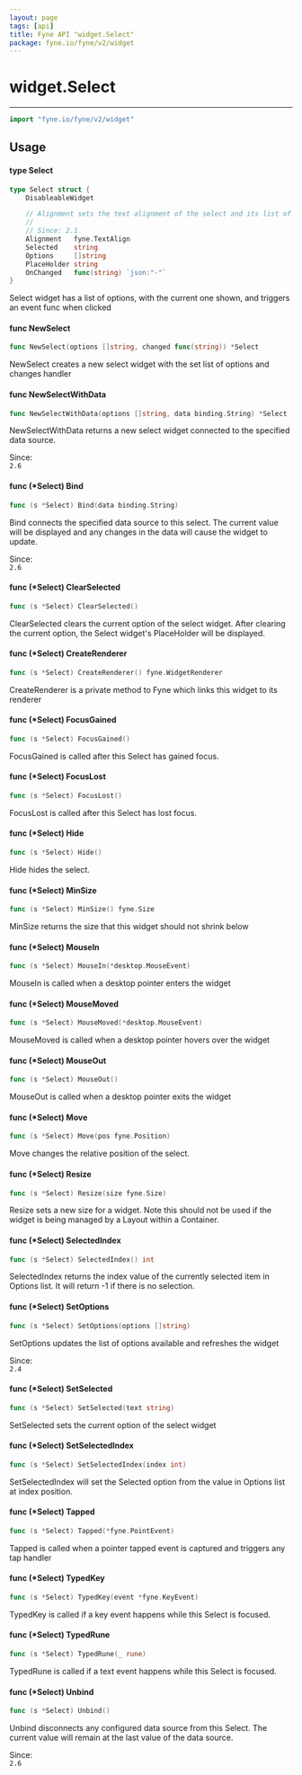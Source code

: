 ```yaml
---
layout: page
tags: [api]
title: Fyne API "widget.Select"
package: fyne.io/fyne/v2/widget
---
```


# widget.Select
---
```go
import "fyne.io/fyne/v2/widget"
```

## Usage

#### type Select

```go
type Select struct {
	DisableableWidget

	// Alignment sets the text alignment of the select and its list of options.
	//
	// Since: 2.1
	Alignment   fyne.TextAlign
	Selected    string
	Options     []string
	PlaceHolder string
	OnChanged   func(string) `json:"-"`
}
```

Select widget has a list of options, with the current one shown, and triggers an event func when clicked

#### func  NewSelect

```go
func NewSelect(options []string, changed func(string)) *Select
```
NewSelect creates a new select widget with the set list of options and changes handler

#### func  NewSelectWithData

```go
func NewSelectWithData(options []string, data binding.String) *Select
```
NewSelectWithData returns a new select widget connected to the specified data source.


<div class="since">Since: <code>
2.6</code></div>

#### func (*Select) Bind

```go
func (s *Select) Bind(data binding.String)
```
Bind connects the specified data source to this select. The current value will be displayed and any changes in the data will cause the widget to update.


<div class="since">Since: <code>
2.6</code></div>

#### func (*Select) ClearSelected

```go
func (s *Select) ClearSelected()
```
ClearSelected clears the current option of the select widget. After clearing the current option, the Select widget's PlaceHolder will be displayed.

#### func (*Select) CreateRenderer

```go
func (s *Select) CreateRenderer() fyne.WidgetRenderer
```
CreateRenderer is a private method to Fyne which links this widget to its renderer

#### func (*Select) FocusGained

```go
func (s *Select) FocusGained()
```
FocusGained is called after this Select has gained focus.

#### func (*Select) FocusLost

```go
func (s *Select) FocusLost()
```
FocusLost is called after this Select has lost focus.

#### func (*Select) Hide

```go
func (s *Select) Hide()
```
Hide hides the select.

#### func (*Select) MinSize

```go
func (s *Select) MinSize() fyne.Size
```
MinSize returns the size that this widget should not shrink below

#### func (*Select) MouseIn

```go
func (s *Select) MouseIn(*desktop.MouseEvent)
```
MouseIn is called when a desktop pointer enters the widget

#### func (*Select) MouseMoved

```go
func (s *Select) MouseMoved(*desktop.MouseEvent)
```
MouseMoved is called when a desktop pointer hovers over the widget

#### func (*Select) MouseOut

```go
func (s *Select) MouseOut()
```
MouseOut is called when a desktop pointer exits the widget

#### func (*Select) Move

```go
func (s *Select) Move(pos fyne.Position)
```
Move changes the relative position of the select.

#### func (*Select) Resize

```go
func (s *Select) Resize(size fyne.Size)
```
Resize sets a new size for a widget. Note this should not be used if the widget is being managed by a Layout within a Container.

#### func (*Select) SelectedIndex

```go
func (s *Select) SelectedIndex() int
```
SelectedIndex returns the index value of the currently selected item in Options list. It will return -1 if there is no selection.

#### func (*Select) SetOptions

```go
func (s *Select) SetOptions(options []string)
```
SetOptions updates the list of options available and refreshes the widget


<div class="since">Since: <code>
2.4</code></div>

#### func (*Select) SetSelected

```go
func (s *Select) SetSelected(text string)
```
SetSelected sets the current option of the select widget

#### func (*Select) SetSelectedIndex

```go
func (s *Select) SetSelectedIndex(index int)
```
SetSelectedIndex will set the Selected option from the value in Options list at index position.

#### func (*Select) Tapped

```go
func (s *Select) Tapped(*fyne.PointEvent)
```
Tapped is called when a pointer tapped event is captured and triggers any tap handler

#### func (*Select) TypedKey

```go
func (s *Select) TypedKey(event *fyne.KeyEvent)
```
TypedKey is called if a key event happens while this Select is focused.

#### func (*Select) TypedRune

```go
func (s *Select) TypedRune(_ rune)
```
TypedRune is called if a text event happens while this Select is focused.

#### func (*Select) Unbind

```go
func (s *Select) Unbind()
```
Unbind disconnects any configured data source from this Select. The current value will remain at the last value of the data source.


<div class="since">Since: <code>
2.6</code></div>

